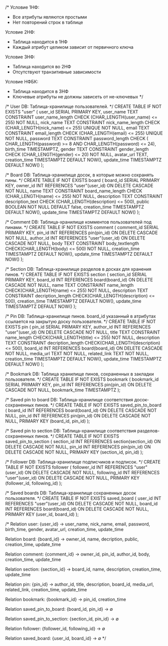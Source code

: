 /*
Условие 1НФ:
- Все атрибуты являются простыми
- Нет повторений строк в таблице

Условие 2НФ:
- Таблица находится в 1НФ
- Каждый атрибут целиком зависит от первичного ключа

Условие 3НФ:
- Таблица находится во 2НФ
- Отсутствуют транзитивные зависимости

Условие НФБК:
- Таблица находится в 3НФ
- Ключевые атрибуты не должны зависеть от не-ключевых
*/

/*
User DB:
Таблица-хранилище пользователей.
*/
CREATE TABLE IF NOT EXISTS "user" (
    user_id SERIAL PRIMARY KEY,
    user_name TEXT
        CONSTRAINT user_name_length CHECK (CHAR_LENGTH(user_name) <= 255)
        NOT NULL,
    nick_name TEXT
        CONSTRAINT nick_name_length CHECK (CHAR_LENGTH(nick_name) <= 255)
        UNIQUE
        NOT NULL,
    email TEXT
        CONSTRAINT email_length CHECK (CHAR_LENGTH(email) <= 255)
        UNIQUE
        NOT NULL,
	password TEXT
        CONSTRAINT password_length CHECK (
            CHAR_LENGTH(password) >= 8 AND
            CHAR_LENGTH(password) <= 24),
    birth_time TIMESTAMPTZ,
    gender TEXT
        CONSTRAINT gender_length CHECK (CHAR_LENGTH(gender) <= 20)
        NOT NULL,
    avatar_url TEXT,
    creation_time TIMESTAMPTZ DEFAULT NOW(),
    update_time TIMESTAMPTZ DEFAULT NOW()
);

/*
Board DB:
Таблица-хранилище досок, в которые можно сохранять пины.
*/
CREATE TABLE IF NOT EXISTS board (
    board_id SERIAL PRIMARY KEY,
    owner_id INT REFERENCES "user"(user_id) 
        ON DELETE CASCADE
        NOT NULL,
	name TEXT 
        CONSTRAINT board_name_length CHECK (CHAR_LENGTH(name) <= 255)
        NOT NULL,
	description TEXT
        CONSTRAINT description_text CHECK (CHAR_LENGTH(description) <= 500),
    public BOOLEAN 
        NOT NULL
        DEFAULT false,
    creation_time TIMESTAMPTZ DEFAULT NOW(),
    update_time TIMESTAMPTZ DEFAULT NOW()
);

/*
Comment DB:
Таблица-хранилище комментов пользователей под пинами.
*/
CREATE TABLE IF NOT EXISTS comment (
    comment_id SERIAL PRIMARY KEY,
    pin_id INT REFERENCES pin(pin_id)
        ON DELETE CASCADE
        NOT NULL,
    author_id INT REFERENCES "user"(user_id)
        ON DELETE CASCADE
        NOT NULL,
    body TEXT
        CONSTRAINT body_textlength CHECK(CHAR_LENGTH(body) <= 500)
        NOT NULL,
    creation_time TIMESTAMPTZ DEFAULT NOW(),
    update_time TIMESTAMPTZ DEFAULT NOW()
);

/*
Section DB:
Таблица-хранилище разделов в досках для хранения пинов.
*/
CREATE TABLE IF NOT EXISTS section (
    section_id SERIAL PRIMARY KEY,
    board_id INT REFERENCES board(board_id)
        ON DELETE CASCADE
        NOT NULL,
	name TEXT
        CONSTRAINT name_length CHECK(CHAR_LENGTH(name) <= 255)
        NOT NULL,
	description TEXT
        CONSTRAINT decription_length CHECK(CHAR_LENGTH(description) <= 500),
    creation_time TIMESTAMPTZ DEFAULT NOW(),
    update_time TIMESTAMPTZ DEFAULT NOW()
);

/*
Pin DB:
Таблица-хранилище пинов.
board_id указанный в атрибутах ссылается на закрытую доску пользователя.
*/
CREATE TABLE IF NOT EXISTS pin (
    pin_id SERIAL PRIMARY KEY,
	author_id INT REFERENCES "user"(user_id)
        ON DELETE CASCADE
        NOT NULL,
    title TEXT
        CONSTRAINT name_length CHECK(CHAR_LENGTH(title) <= 255)
        NOT NULL,
	description TEXT
        CONSTRAINT decription_length CHECK(CHAR_LENGTH(description) <= 500),
    board_id INT REFERENCES board(board_id)
        ON DELETE CASCADE
        NOT NULL,
    media_url TEXT
        NOT NULL,
    related_link TEXT
        NOT NULL,
    creation_time TIMESTAMPTZ DEFAULT NOW(),
    update_time TIMESTAMPTZ DEFAULT NOW()
);

/*
Bookmark DB:
Таблица хранилище пинов, сохраненных в закладки пользователя.
*/
CREATE TABLE IF NOT EXISTS bookmark (
    bookmark_id SERIAL PRIMARY KEY,
    pin_id INT REFERENCES pin(pin_id)
        ON DELETE CASCADE
        NOT NULL,
    bookmark_time TIMESTAMPTZ
);

/*
Saved pin to board DB:
Таблица-хранилище соответствия досок-сохраненных пинов.
*/
CREATE TABLE IF NOT EXISTS saved_pin_to_board (
    board_id INT REFERENCES board(board_id)
        ON DELETE CASCADE
        NOT NULL,
    pin_id INT REFERENCES pin(pin_id)
        ON DELETE CASCADE
        NOT NULL,
    PRIMARY KEY (board_id, pin_id)
);

/*
Saved pin to section DB:
Таблица-хранилище соответствия разделов-сохраненных пинов.
*/
CREATE TABLE IF NOT EXISTS saved_pin_to_section (
    section_id INT REFERENCES section(section_id)
        ON DELETE CASCADE
        NOT NULL,
    pin_id INT REFERENCES pin(pin_id)
        ON DELETE CASCADE
        NOT NULL,
    PRIMARY KEY (section_id, pin_id)
);

/*
Follower DB:
Таблица-хранилище подписчиков и подписок.
*/
CREATE TABLE IF NOT EXISTS follower (
    follower_id INT REFERENCES "user"(user_id)
        ON DELETE CASCADE
        NOT NULL,
    following_id INT REFERENCES "user"(user_id)
        ON DELETE CASCADE
        NOT NULL,
    PRIMARY KEY (follower_id, following_id)
);

/*
Saved boards DB:
Таблица-хранилище сохраненных досок пользователя.
*/
CREATE TABLE IF NOT EXISTS saved_board (
    user_id INT REFERENCES "user"(user_id)
        ON DELETE CASCADE
        NOT NULL,
    board_id INT REFERENCES board(board_id)
        ON DELETE CASCADE
        NOT NULL,
    PRIMARY KEY (user_id, board_id)
);

/*
Relation user:
{user_id} -> user_name, nick_name, email, password, birth_time, gender, avatar_url, creation_time, update_time 

Relation board:
{board_id} -> owner_id, name, decription, public, creation_time, update_time

Relation comment:
{comment_id} -> owner_id, pin_id, author_id, body, creation_time, update_time

Relation section:
{section_id} -> board_id, name, description, creation_time, update_time

Relation pin:
{pin_id} -> author_id, title, description, board_id, media_url, related_link, creation_time, update_time

Relation bookmark:
{bookmark_id} -> pin_id, creation_time

Relation saved_pin_to_board:
{board_id, pin_id} -> ∅ 

Relation saved_pin_to_section:
{section_id, pin_id} -> ∅

Relation follower:
{follower_id, following_id} -> ∅

Relation saved_board:
{user_id, board_id} -> ∅
*/

